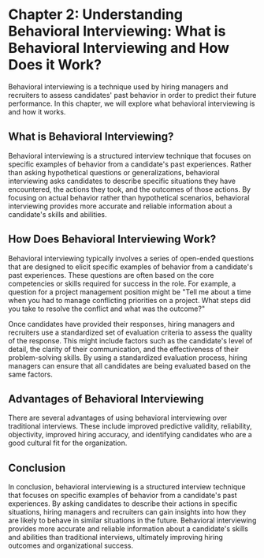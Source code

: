 Chapter 2: Understanding Behavioral Interviewing: What is Behavioral Interviewing and How Does it Work?
=======================================================================================================

Behavioral interviewing is a technique used by hiring managers and recruiters to assess candidates' past behavior in order to predict their future performance. In this chapter, we will explore what behavioral interviewing is and how it works.

What is Behavioral Interviewing?
--------------------------------

Behavioral interviewing is a structured interview technique that focuses on specific examples of behavior from a candidate's past experiences. Rather than asking hypothetical questions or generalizations, behavioral interviewing asks candidates to describe specific situations they have encountered, the actions they took, and the outcomes of those actions. By focusing on actual behavior rather than hypothetical scenarios, behavioral interviewing provides more accurate and reliable information about a candidate's skills and abilities.

How Does Behavioral Interviewing Work?
--------------------------------------

Behavioral interviewing typically involves a series of open-ended questions that are designed to elicit specific examples of behavior from a candidate's past experiences. These questions are often based on the core competencies or skills required for success in the role. For example, a question for a project management position might be "Tell me about a time when you had to manage conflicting priorities on a project. What steps did you take to resolve the conflict and what was the outcome?"

Once candidates have provided their responses, hiring managers and recruiters use a standardized set of evaluation criteria to assess the quality of the response. This might include factors such as the candidate's level of detail, the clarity of their communication, and the effectiveness of their problem-solving skills. By using a standardized evaluation process, hiring managers can ensure that all candidates are being evaluated based on the same factors.

Advantages of Behavioral Interviewing
-------------------------------------

There are several advantages of using behavioral interviewing over traditional interviews. These include improved predictive validity, reliability, objectivity, improved hiring accuracy, and identifying candidates who are a good cultural fit for the organization.

Conclusion
----------

In conclusion, behavioral interviewing is a structured interview technique that focuses on specific examples of behavior from a candidate's past experiences. By asking candidates to describe their actions in specific situations, hiring managers and recruiters can gain insights into how they are likely to behave in similar situations in the future. Behavioral interviewing provides more accurate and reliable information about a candidate's skills and abilities than traditional interviews, ultimately improving hiring outcomes and organizational success.
